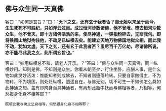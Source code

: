 ##  佛与众生同一天真佛

客曰：“如何是玄旨？”曰：“**天下之玄，还有玄于我者否？自无始以来至于而今，生生死死不可胜纪，只如浮云过目。成过恒河沙数诸佛，他不曾增。堕去恒河沙数众生，他不曾灭。即十方诸佛浩浩的来，使尽神通，一弹指粉碎去，无奈我何。即将铁围山地狱拘住他，不动足已纵横去矣。能建立天地万物佛国地狱众相，而此我不动，犹如太虚。天下之玄，还有玄于此我者否？虽尽百千万亿劫，尽诸佛所说，亦不能尽此我之玄，此所谓玄旨也。”**

客曰：“妙用纵横总不和，请老人开示。？”答曰：“佛与众生同一天真佛，同一纵横妙用。知则是佛，不知则是众生。你看从朝至夕，行住坐卧，应酬人事，是什么物如此灵妙活泼：惟能知者则成佛去，不知者则堕落轮转。只要自家做得主，不为物转，不为境困，则处处纵横，逍遥自在，与佛无别，切不可生一不如佛怎么具如此神通之想。盖有即肉身而具神通者，有离却此胎中袄而与佛相等者，乃相等，何愁报身化身不相等耶？”

```yang
既明此我与佛之法身相等，何愁报身化身不相等耶？
```




